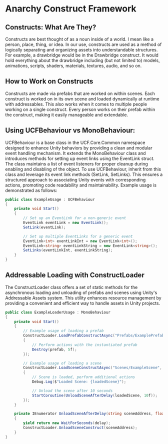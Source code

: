# Anarchy Construct Framework

## Constructs: What Are They?

Constructs are best thought of as a noun inside of a world. I mean like a person, place, thing, or idea. In our use, constructs are used as a method of logically separating and organizing assets into understandable structures. For example, a drawbridge would be in the Drawbridge construct. It would hold everything about the drawbridge including (but not limited to) models, animations, scripts, shaders, materials, textures, audio, and so on.

## How to Work on Constructs

Constructs are made via prefabs that are worked on within scenes. Each construct is worked on in its own scene and loaded dynamically at runtime with addressables. This also works when it comes to multiple people working on a single construct. Every person works on their prefab within the construct, making it easily manageable and extendable.

## Using UCFBehaviour vs MonoBehaviour:

UCFBehaviour is a base class in the UCF.Core.Common namespace designed to enhance Unity behaviors by providing a clean and modular event handling mechanism. It extends the MonoBehaviour class and introduces methods for setting up event links using the EventLink struct. The class maintains a list of event listeners for proper cleanup during enabling and disabling of the object. To use UCFBehaviour, inherit from this class and leverage its event link methods (SetLink, SetLinks). This ensures a structured approach to associating Unity events with corresponding actions, promoting code readability and maintainability. Example usage is demonstrated as follows:

```cs
public class ExampleUsage : UCFBehaviour
{
    private void Start()
    {
        // Set up an EventLink for a non-generic event
        EventLink eventLink = new EventLink();
        SetLink(eventLink);

        // Set up multiple EventLinks for a generic event
        EventLink<int> eventLinkInt = new EventLink<int>();
        EventLink<string> eventLinkString = new EventLink<string>();
        SetLinks(eventLinkInt, eventLinkString);
    }
}
```

## Addressable Loading with ConstructLoader

The ConstructLoader class offers a set of static methods for the asynchronous loading and unloading of prefabs and scenes using Unity's Addressable Assets system. This utility enhances resource management by providing a convenient and efficient way to handle assets in Unity projects.

```csharp
public class ExampleLoaderUsage : MonoBehaviour
{
    private void Start()
    {
        // Example usage of loading a prefab
        ConstructLoader.LoadPrefabConstructAsync("Prefabs/ExamplePrefab", prefab =>
        {
            // Perform actions with the instantiated prefab
            Destroy(prefab, 5f);
        });

        // Example usage of loading a scene
        ConstructLoader.LoadSceneConstructAsync("Scenes/ExampleScene", loadedScene =>
        {
            // Scene is loaded, perform additional actions
            Debug.Log($"Loaded Scene: {loadedScene}");

            // Unload the scene after 10 seconds
            StartCoroutine(UnloadSceneAfterDelay(loadedScene, 10f));
        });
    }

    private IEnumerator UnloadSceneAfterDelay(string sceneAddress, float delay)
    {
        yield return new WaitForSeconds(delay);
        ConstructLoader.UnloadSceneConstruct(sceneAddress);
    }
}
